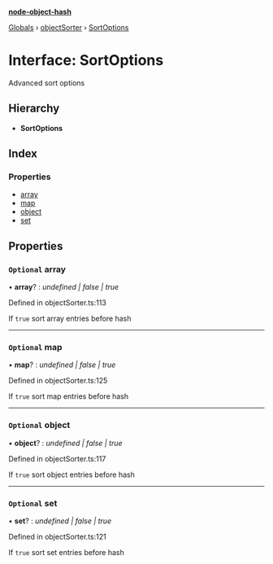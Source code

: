 **[node-object-hash](../README.md)**

[Globals](../README.md) › [objectSorter](../modules/objectsorter.md) › [SortOptions](objectsorter.sortoptions.md)

# Interface: SortOptions

Advanced sort options

## Hierarchy

* **SortOptions**

## Index

### Properties

* [array](objectsorter.sortoptions.md#optional-array)
* [map](objectsorter.sortoptions.md#optional-map)
* [object](objectsorter.sortoptions.md#optional-object)
* [set](objectsorter.sortoptions.md#optional-set)

## Properties

### `Optional` array

• **array**? : *undefined | false | true*

Defined in objectSorter.ts:113

If `true` sort array entries before hash

___

### `Optional` map

• **map**? : *undefined | false | true*

Defined in objectSorter.ts:125

If `true` sort map entries before hash

___

### `Optional` object

• **object**? : *undefined | false | true*

Defined in objectSorter.ts:117

If `true` sort object entries before hash

___

### `Optional` set

• **set**? : *undefined | false | true*

Defined in objectSorter.ts:121

If `true` sort set entries before hash